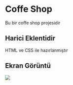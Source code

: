 <h1> Coffe Shop </h1>

Bu bir coffe shop projesidir

<h2> Harici Eklentidir </h2>

HTML ve CSS ile hazırlanmıştır

<h2> Ekran Görüntü </h2>

![](ekran.gif)

